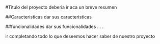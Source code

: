 #Titulo del proyecto deberia ir aca
un breve resumen

##Caracteristicas
dar sus caracteristicas

##funcionalidades
dar sus funcionalidades
.
.
.


ir completando todo lo que deseemos hacer saber de nuestro proyecto
